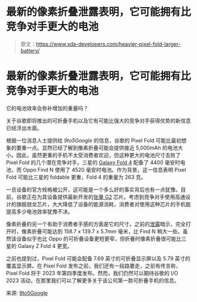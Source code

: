 # 最新的像素折叠泄露表明，它可能拥有比竞争对手更大的电池

> 原文：<https://www.xda-developers.com/heavier-pixel-fold-larger-battery/>

# 最新的像素折叠泄露表明，它可能拥有比竞争对手更大的电池

它的电池效率会弥补增加的重量吗？

关于谷歌即将推出的可折叠手机以及它有可能比强大的竞争对手获得优势的新信息已经浮出水面。

根据一位消息人士提供给 *9to5Google* 的信息，谷歌的 Pixel Fold 可能比最初想象的要重一点。显然已经了解到像素折叠可能会提供接近 5,000mAh 的电池大小。因此，虽然更重的手机不太受消费者欢迎，但这种更大的电池尺寸击败了 Pixel Fold 的几个潜在竞争对手。三星的 [Galaxy Fold 4](https://www.xda-developers.com/samsung-galaxy-z-fold-4-review/) 配备了 4400 毫安时电池，而 Oppo Find N 使用了 4520 毫安时电池。作为背景，这一信息表明 Pixel Fold 可能比三星的 foldable 更重，Fold 4 的重量为 263 克。

一旦设备的官方规格被公开，这可能是一个多么好的事实背后也有一点犹豫。目前，谷歌正在为其设备提供最新开发的[张量 G2](https://www.xda-developers.com/google-tensor-g2/) 芯片。考虑到竞争对手使用高通设计的旗舰骁龙芯片，大大降低了设备的能源消耗，消费者对使用这种芯片的手机能提高多少电池效率犹豫不决。

像素折叠的另一个有助于消费者手感的方面是它的尺寸。之前的[泄露](https://www.xda-developers.com/google-pixel-fold-display-dimensions-leak/)暗示，完全打开时，像素折叠可能达到 158.7 x 139.7 x 5.7mm 毫米，比 Find N 稍大一些。虽然该设备似乎也比 Oppo 的可折叠设备更短更窄，但折叠时像素折叠很可能比三星的 Galaxy Z Fold 4 更宽。

之前也提到过，Pixel Fold 可能会配备 7.69 英寸的可折叠显示屏以及 5.79 英寸的覆盖显示屏。在 Pixel Fold 发布之前，我们还有一段路要走，之前有传言称，Pixel Fold 将于 2023 年第四季度发布。然而，我们仍然可以期待谷歌的 I/O 2023 活动，在那里我们可以了解更多关于该公司第一款可折叠手机的信息。

来源: [9to5Google](https://9to5google.com/2023/02/20/google-pixel-fold-battery-weight/)